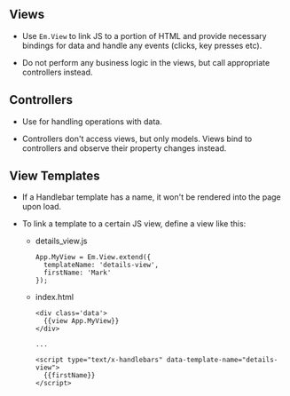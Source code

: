 Views
-----

* Use `Em.View` to link JS to a portion of HTML and provide necessary
  bindings for data and handle any events (clicks, key presses etc).

* Do not perform any business logic in the views, but call appropriate
  controllers instead.


Controllers
-----------

* Use for handling operations with data.

* Controllers don't access views, but only models. Views bind to
  controllers and observe their property changes instead.


View Templates
--------------

* If a Handlebar template has a name, it won't be rendered into the page
  upon load.

* To link a template to a certain JS view, define a view like this:

  * details_view.js

        App.MyView = Em.View.extend({
          templateName: 'details-view',
          firstName: 'Mark'
        });


  * index.html

        <div class='data'>
          {{view App.MyView}}
        </div>

        ...

        <script type="text/x-handlebars" data-template-name="details-view">
          {{firstName}}
        </script>

